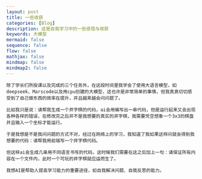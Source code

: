```yaml
---
layout: post
title: 一些收获
categories: [Blog]
description: 这是自我学习中的一些感悟与收获
keywords: 大模型
mermaid: false
sequence: false
flow: false
mathjax: false
mindmap: false
mindmap2: false
---
```



    除了学长们所授课以及完成的三个任务外，在这段时间里我学会了使用大语言模型，如deepseek、Marscode以及用cpu创建的大模型，这也许是非常简单的事情，但我真真切切感受到了自己做东西的效率在提升，并且越来越会问问题了。
    
    比如我只是说：请帮我生成一个井字棋的代码，ai会用编写出一串代码，但是运行起来又会出现各种各样的错误，在修改完之后并不是我想要的真实的井字棋，我需要凭空想象一个3x3的棋盘并且输入一个坐标才能运行。
    
    于是我想是不是我问问题的方式不对，经过在网络上的学习，我知道了我如果这样问就会得到我想要的代码：请帮我用前端写一个井字棋代码。
    
    但这样ai会生成几串用不同语言书写的代码，这时候我们需要在这之后加上一句：请保证所有内容在一个文件内，此时一个可玩的井字棋就应运而生了。
    
    我想AI是帮助人提高学习能力的重要途径，如自我解决问题、自我反思的能力。